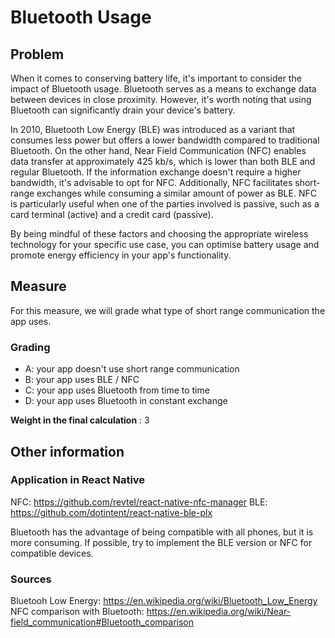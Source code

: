 # Bluetooth Usage

## Problem

When it comes to conserving battery life, it's important to consider the impact of Bluetooth usage. Bluetooth serves as a means to exchange data between devices in close proximity. However, it's worth noting that using Bluetooth can significantly drain your device's battery.

In 2010, Bluetooth Low Energy (BLE) was introduced as a variant that consumes less power but offers a lower bandwidth compared to traditional Bluetooth. On the other hand, Near Field Communication (NFC) enables data transfer at approximately 425 kb/s, which is lower than both BLE and regular Bluetooth. If the information exchange doesn't require a higher bandwidth, it's advisable to opt for NFC. Additionally, NFC facilitates short-range exchanges while consuming a similar amount of power as BLE. NFC is particularly useful when one of the parties involved is passive, such as a card terminal (active) and a credit card (passive).

By being mindful of these factors and choosing the appropriate wireless technology for your specific use case, you can optimise battery usage and promote energy efficiency in your app's functionality.

## Measure

For this measure, we will grade what type of short range communication the app uses.

### Grading

- A: your app doesn't use short range communication
- B: your app uses BLE / NFC
- C: your app uses Bluetooth from time to time
- D: your app uses Bluetooth in constant exchange

**Weight in the final calculation** : 3

## Other information

### Application in React Native

NFC: https://github.com/revtel/react-native-nfc-manager
BLE: https://github.com/dotintent/react-native-ble-plx

Bluetooth has the advantage of being compatible with all phones, but it is more consuming. If possible, try to implement the BLE version or NFC for compatible devices.

### Sources

Bluetooh Low Energy: https://en.wikipedia.org/wiki/Bluetooth_Low_Energy
NFC comparison with Bluetooth: https://en.wikipedia.org/wiki/Near-field_communication#Bluetooth_comparison
